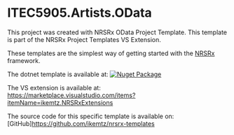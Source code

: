 # ITEC5905.Artists.OData

This project was created with NRSRx OData Project Template.  This template is part of the NRSRx Project Templates VS Extension.

These templates are the simplest way of getting started with the [NRSRx](https://github.com/ikemtz/NRSRx) framework.

The dotnet template is available at:
[![Nuget Package](https://img.shields.io/nuget/v/IkeMtz.NRSRx.Templates.svg)](https://www.nuget.org/packages/IkeMtz.NRSRx.Templates/) 

The VS extension is available at:
https://marketplace.visualstudio.com/items?itemName=ikemtz.NRSRxExtensions

The source code for this specific template is available on:
[GitHub]https://github.com/ikemtz/nrsrx-templates
